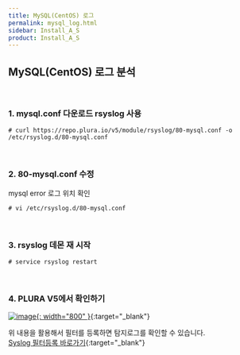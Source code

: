 ```yaml
---
title: MySQL(CentOS) 로그
permalink: mysql_log.html
sidebar: Install_A_S
product: Install_A_S
---
```


## MySQL(CentOS) 로그 분석

<br />

### 1. mysql.conf 다운로드 rsyslog 사용

`# curl https://repo.plura.io/v5/module/rsyslog/80-mysql.conf -o /etc/rsyslog.d/80-mysql.conf`

<br />

### 2. 80-mysql.conf 수정

mysql error 로그 위치 확인

`# vi /etc/rsyslog.d/80-mysql.conf`

<br />

### 3. rsyslog 데몬 재 시작

`# service rsyslog restart`

<br />

### 4. PLURA V5에서 확인하기

[![image](/docs/images/Ins_G/Mysql(cent)log/1.png){: width="800" }](/docs/images/Ins_G/Mysql(cent)log/1.png){:target="_blank"}

위 내용을 활용해서 필터를 등록하면 탐지로그를 확인할 수 있습니다.   
[Syslog 필터등록 바로가기](https://qubitsec.github.io/f_regi_syslog.html){:target="_blank"}